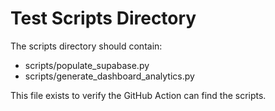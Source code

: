 # Test Scripts Directory

The scripts directory should contain:
- scripts/populate_supabase.py
- scripts/generate_dashboard_analytics.py

This file exists to verify the GitHub Action can find the scripts.
